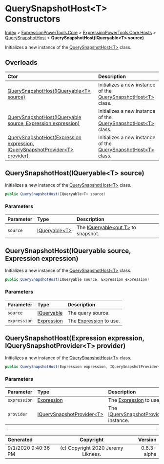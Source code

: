 ﻿# QuerySnapshotHost&lt;T> Constructors

[Index](../index.md) > [ExpressionPowerTools.Core](ExpressionPowerTools.Core.a.md) > [ExpressionPowerTools.Core.Hosts](ExpressionPowerTools.Core.Hosts.n.md) > [QuerySnapshotHost<T>](ExpressionPowerTools.Core.Hosts.QuerySnapshotHost`1.cs.md) > **QuerySnapshotHost(IQueryable&lt;T> source)**

Initializes a new instance of the [QuerySnapshotHost&lt;T>](ExpressionPowerTools.Core.Hosts.QuerySnapshotHost`1.cs.md) class.

## Overloads

| Ctor | Description |
| :-- | :-- |
| [QuerySnapshotHost(IQueryable&lt;T> source)](#querysnapshothostiqueryablet-source) | Initializes a new instance of the [QuerySnapshotHost&lt;T>](ExpressionPowerTools.Core.Hosts.QuerySnapshotHost`1.cs.md) class. |
| [QuerySnapshotHost(IQueryable source, Expression expression)](#querysnapshothostiqueryable-source-expression-expression) | Initializes a new instance of the [QuerySnapshotHost&lt;T>](ExpressionPowerTools.Core.Hosts.QuerySnapshotHost`1.cs.md) class. |
| [QuerySnapshotHost(Expression expression, IQuerySnapshotProvider&lt;T> provider)](#querysnapshothostexpression-expression-iquerysnapshotprovidert-provider) | Initializes a new instance of the [QuerySnapshotHost&lt;T>](ExpressionPowerTools.Core.Hosts.QuerySnapshotHost`1.cs.md) class. |

## QuerySnapshotHost(IQueryable&lt;T> source)

Initializes a new instance of the [QuerySnapshotHost&lt;T>](ExpressionPowerTools.Core.Hosts.QuerySnapshotHost`1.cs.md) class.

```csharp
public QuerySnapshotHost(IQueryable<T> source)
```

### Parameters

| Parameter | Type | Description |
| :-- | :-- | :-- |
| `source` | [IQueryable&lt;T>](https://docs.microsoft.com/dotnet/api/system.linq.iqueryable-1) | The [IQueryable&lt;out T>](https://docs.microsoft.com/dotnet/api/system.linq.iqueryable-1) to snapshot. |



## QuerySnapshotHost(IQueryable source, Expression expression)

Initializes a new instance of the [QuerySnapshotHost&lt;T>](ExpressionPowerTools.Core.Hosts.QuerySnapshotHost`1.cs.md) class.

```csharp
public QuerySnapshotHost(IQueryable source, Expression expression)
```

### Parameters

| Parameter | Type | Description |
| :-- | :-- | :-- |
| `source` | [IQueryable](https://docs.microsoft.com/dotnet/api/system.linq.iqueryable) | The query source. |
| `expression` | [Expression](https://docs.microsoft.com/dotnet/api/system.linq.expressions.expression) | The [Expression](https://docs.microsoft.com/dotnet/api/system.linq.expressions.expression) to use. |



## QuerySnapshotHost(Expression expression, IQuerySnapshotProvider&lt;T> provider)

Initializes a new instance of the [QuerySnapshotHost&lt;T>](ExpressionPowerTools.Core.Hosts.QuerySnapshotHost`1.cs.md) class.

```csharp
public QuerySnapshotHost(Expression expression, IQuerySnapshotProvider<T> provider)
```

### Parameters

| Parameter | Type | Description |
| :-- | :-- | :-- |
| `expression` | [Expression](https://docs.microsoft.com/dotnet/api/system.linq.expressions.expression) | The [Expression](https://docs.microsoft.com/dotnet/api/system.linq.expressions.expression) to use. |
| `provider` | [IQuerySnapshotProvider&lt;T>](ExpressionPowerTools.Core.Signatures.IQuerySnapshotProvider`1.i.md) | The [IQuerySnapshotProvider&lt;T>](ExpressionPowerTools.Core.Signatures.IQuerySnapshotProvider`1.i.md) instance. |



---

| Generated | Copyright | Version |
| :-- | :-: | --: |
| 9/1/2020 9:40:36 PM | (c) Copyright 2020 Jeremy Likness. | 0.8.3-alpha |
